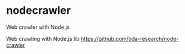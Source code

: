 # nodecrawler
Web crawler with Node.js

Web crawling with Node.js lib https://github.com/bda-research/node-crawler
